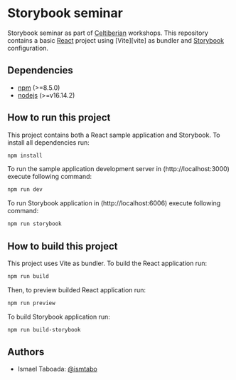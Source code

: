 # Storybook seminar

Storybook seminar as part of [Celtiberian][celtiberian] workshops.
This repository contains a basic [React][react] project using [Vite][vite] as bundler and [Storybook][storybook] configuration.

## Dependencies

- [npm] (>=8.5.0)
- [nodejs] (>=v16.14.2)

## How to run this project

This project contains both a React sample application and Storybook. To install all dependencies run:

```bash
npm install
```

To run the sample application development server in (http://localhost:3000) execute following command:

```bash
npm run dev
```

To run Storybook application in (http://localhost:6006) execute following command:

```bash
npm run storybook
```

## How to build this project

This project uses Vite as bundler. To build the React application run:

```bash
npm run build
```

Then, to preview builded React application run:

```bash
npm run preview
```

To build Storybook application run:

```bash
npm run build-storybook
```

## Authors

- Ismael Taboada: [@ismtabo]

[react]: https://en.reactjs.org/
[celtiberian]: https://www.celtiberian.es/
[npm]: https://www.npmjs.com/
[nodejs]: https://nodejs.org/en/
[storybook]: https://storybook.js.org/docs/react/get-started/introduction
[vitejs]: https://vitejs.dev/
[@ismtabo]: https://github.com/ismtabo
